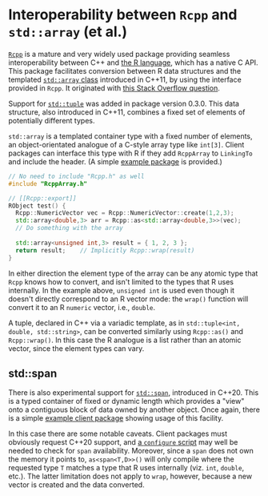 # Interoperability between `Rcpp` and `std::array` (et al.)

[`Rcpp`](https://www.rcpp.org) is a mature and very widely used package providing seamless interoperability between C++ and [the R language](https://www.r-project.org), which has a native C API. This package facilitates conversion between R data structures and the templated [`std::array` class](https://en.cppreference.com/w/cpp/container/array) introduced in C++11, by using the interface provided in `Rcpp`. It originated with [this Stack Overflow question](https://stackoverflow.com/questions/74887786/specialising-rcppas-for-stdarray).

Support for [`std::tuple`](https://en.cppreference.com/w/cpp/utility/tuple) was added in package version 0.3.0. This data structure, also introduced in C++11, combines a fixed set of elements of potentially different types.

`std::array` is a templated container type with a fixed number of elements, an object-orientated analogue of a C-style array type like `int[3]`. Client packages can interface this type with R if they add `RcppArray` to `LinkingTo` and include the header. (A simple [example package](https://github.com/jonclayden/RcppArray/tree/main/clients/array.test) is provided.)

```c++
// No need to include "Rcpp.h" as well
#include "RcppArray.h"

// [[Rcpp::export]]
RObject test() {
  Rcpp::NumericVector vec = Rcpp::NumericVector::create(1,2,3);
  std::array<double,3> arr = Rcpp::as<std::array<double,3>>(vec);
  // Do something with the array
  
  std::array<unsigned int,3> result = { 1, 2, 3 };
  return result;    // Implicitly Rcpp::wrap(result)
}
```

In either direction the element type of the array can be any atomic type that `Rcpp` knows how to convert, and isn't limited to the types that R uses internally. In the example above, `unsigned int` is used even though it doesn't directly correspond to an R vector mode: the `wrap()` function will convert it to an R `numeric` vector, i.e., `double`.

A tuple, declared in C++ via a variadic template, as in `std::tuple<int, double, std::string>`, can be converted similarly using `Rcpp::as()` and `Rcpp::wrap()`. In this case the R analogue is a list rather than an atomic vector, since the element types can vary.

## std::span

There is also experimental support for [`std::span`](https://en.cppreference.com/w/cpp/container/span), introduced in C++20. This is a typed container of fixed or dynamic length which provides a "view" onto a contiguous block of data owned by another object. Once again, there is a simple [example client package](https://github.com/jonclayden/RcppArray/tree/main/clients/span.test) showing usage of this facility.

In this case there are some notable caveats. Client packages must obviously request C++20 support, and [a `configure` script](https://github.com/jonclayden/RcppArray/blob/main/clients/span.test/configure.ac) may well be needed to check for `span` availability. Moreover, since a `span` does not own the memory it points to, `as<span<T,D>>()` will only compile where the requested type `T` matches a type that R uses internally (viz. `int`, `double`, etc.). The latter limitation does not apply to `wrap`, however, because a new vector is created and the data converted.
